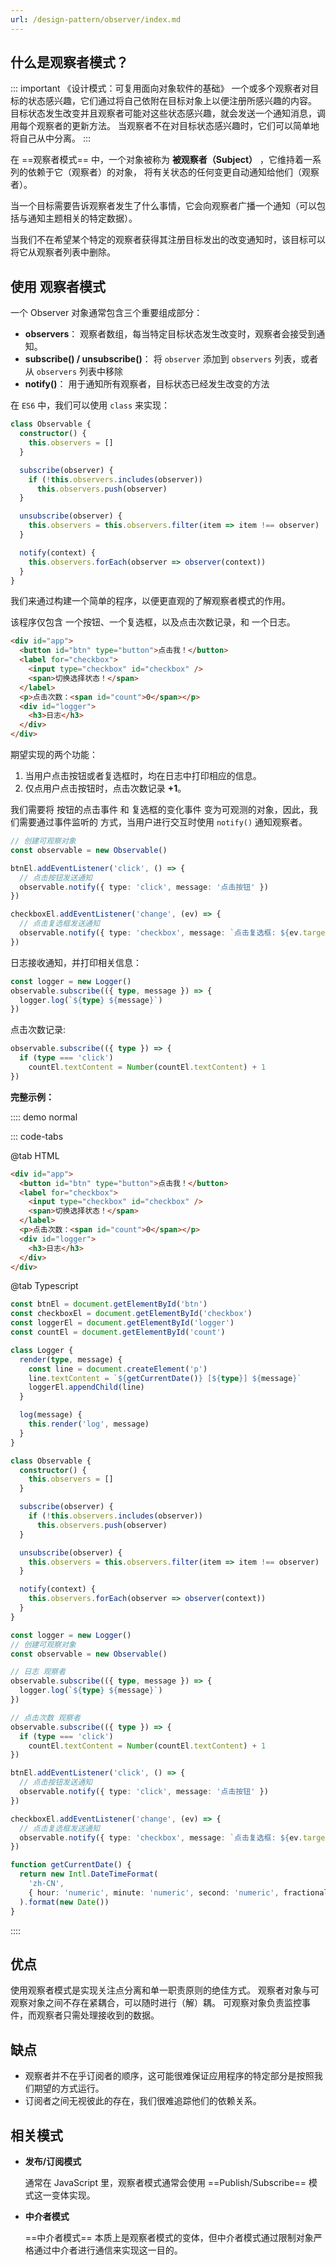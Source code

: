 ```yaml
---
url: /design-pattern/observer/index.md
---
```

## 什么是观察者模式？

::: important 《设计模式：可复用面向对象软件的基础》
一个或多个观察者对目标的状态感兴趣，它们通过将自己依附在目标对象上以便注册所感兴趣的内容。
目标状态发生改变并且观察者可能对这些状态感兴趣，就会发送一个通知消息，调用每个观察者的更新方法。
当观察者不在对目标状态感兴趣时，它们可以简单地将自己从中分离。
:::

在 ==观察者模式== 中，一个对象被称为 **被观察者（Subject）** ，它维持着一系列的依赖于它（观察者）的对象，
将有关状态的任何变更自动通知给他们（观察者）。

当一个目标需要告诉观察者发生了什么事情，它会向观察者广播一个通知（可以包括与通知主题相关的特定数据）。

当我们不在希望某个特定的观察者获得其注册目标发出的改变通知时，该目标可以将它从观察者列表中删除。

## 使用 观察者模式

一个 Observer 对象通常包含三个重要组成部分：

* **observers**： 观察者数组，每当特定目标状态发生改变时，观察者会接受到通知。
* **subscribe() / unsubscribe()**： 将 `observer` 添加到 `observers` 列表，或者从 `observers` 列表中移除
* **notify()**： 用于通知所有观察者，目标状态已经发生改变的方法

在 `ES6` 中，我们可以使用 `class` 来实现：

```ts
class Observable {
  constructor() {
    this.observers = []
  }

  subscribe(observer) {
    if (!this.observers.includes(observer))
      this.observers.push(observer)
  }

  unsubscribe(observer) {
    this.observers = this.observers.filter(item => item !== observer)
  }

  notify(context) {
    this.observers.forEach(observer => observer(context))
  }
}
```

我们来通过构建一个简单的程序，以便更直观的了解观察者模式的作用。

该程序仅包含 一个按钮、一个复选框，以及点击次数记录，和 一个日志。

```html
<div id="app">
  <button id="btn" type="button">点击我！</button>
  <label for="checkbox">
    <input type="checkbox" id="checkbox" />
    <span>切换选择状态！</span>
  </label>
  <p>点击次数：<span id="count">0</span></p>
  <div id="logger">
    <h3>日志</h3>
  </div>
</div>
```

期望实现的两个功能：

1. 当用户点击按钮或者复选框时，均在日志中打印相应的信息。
2. 仅点用户点击按钮时，点击次数记录 **+1**。

我们需要将 按钮的点击事件 和 复选框的变化事件 变为可观测的对象，因此，我们需要通过事件监听的
方式，当用户进行交互时使用 `notify()` 通知观察者。

```ts
// 创建可观察对象
const observable = new Observable()

btnEl.addEventListener('click', () => {
  // 点击按钮发送通知
  observable.notify({ type: 'click', message: '点击按钮' })
})

checkboxEl.addEventListener('change', (ev) => {
  // 点击复选框发送通知
  observable.notify({ type: 'checkbox', message: `点击复选框: ${ev.target.checked}` })
})
```

日志接收通知，并打印相关信息：

```ts
const logger = new Logger()
observable.subscribe(({ type, message }) => {
  logger.log(`${type} ${message}`)
})
```

点击次数记录:

```ts
observable.subscribe(({ type }) => {
  if (type === 'click')
    countEl.textContent = Number(countEl.textContent) + 1
})
```

**完整示例：**

:::: demo normal

::: code-tabs

@tab HTML

```html
<div id="app">
  <button id="btn" type="button">点击我！</button>
  <label for="checkbox">
    <input type="checkbox" id="checkbox" />
    <span>切换选择状态！</span>
  </label>
  <p>点击次数：<span id="count">0</span></p>
  <div id="logger">
    <h3>日志</h3>
  </div>
</div>
```

@tab Typescript

```ts
const btnEl = document.getElementById('btn')
const checkboxEl = document.getElementById('checkbox')
const loggerEl = document.getElementById('logger')
const countEl = document.getElementById('count')

class Logger {
  render(type, message) {
    const line = document.createElement('p')
    line.textContent = `${getCurrentDate()} [${type}] ${message}`
    loggerEl.appendChild(line)
  }

  log(message) {
    this.render('log', message)
  }
}

class Observable {
  constructor() {
    this.observers = []
  }

  subscribe(observer) {
    if (!this.observers.includes(observer))
      this.observers.push(observer)
  }

  unsubscribe(observer) {
    this.observers = this.observers.filter(item => item !== observer)
  }

  notify(context) {
    this.observers.forEach(observer => observer(context))
  }
}

const logger = new Logger()
// 创建可观察对象
const observable = new Observable()

// 日志 观察者
observable.subscribe(({ type, message }) => {
  logger.log(`${type} ${message}`)
})

// 点击次数 观察者
observable.subscribe(({ type }) => {
  if (type === 'click')
    countEl.textContent = Number(countEl.textContent) + 1
})

btnEl.addEventListener('click', () => {
  // 点击按钮发送通知
  observable.notify({ type: 'click', message: '点击按钮' })
})

checkboxEl.addEventListener('change', (ev) => {
  // 点击复选框发送通知
  observable.notify({ type: 'checkbox', message: `点击复选框: ${ev.target.checked}` })
})

function getCurrentDate() {
  return new Intl.DateTimeFormat(
    'zh-CN',
    { hour: 'numeric', minute: 'numeric', second: 'numeric', fractionalSecondDigits: 3 },
  ).format(new Date())
}
```

::::

## 优点

使用观察者模式是实现关注点分离和单一职责原则的绝佳方式。
观察者对象与可观察对象之间不存在紧耦合，可以随时进行（解）耦。
可观察对象负责监控事件，而观察者只需处理接收到的数据。

## 缺点

* 观察者并不在乎订阅者的顺序，这可能很难保证应用程序的特定部分是按照我们期望的方式运行。
* 订阅者之间无视彼此的存在，我们很难追踪他们的依赖关系。

## 相关模式

* **发布/订阅模式**

  通常在 JavaScript 里，观察者模式通常会使用 ==Publish/Subscribe== 模式这一变体实现。

* **中介者模式**

  \==中介者模式== 本质上是观察者模式的变体，但中介者模式通过限制对象严格通过中介者进行通信来实现这一目的。
